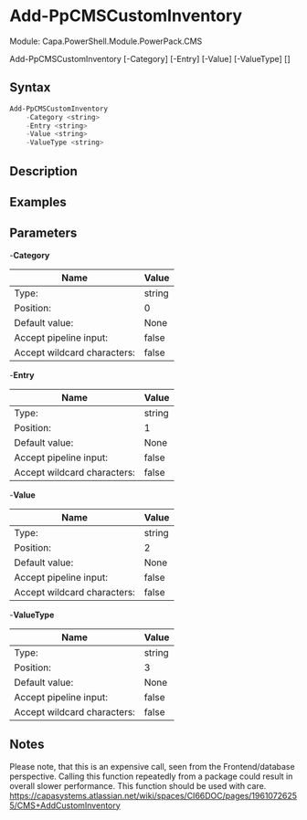 # Add-PpCMSCustomInventory
Module: Capa.PowerShell.Module.PowerPack.CMS


Add-PpCMSCustomInventory [-Category] <string> [-Entry] <string> [-Value] <string> [-ValueType] <string> [<CommonParameters>]


## Syntax

```powershell
Add-PpCMSCustomInventory
	-Category <string>
	-Entry <string>
	-Value <string>
	-ValueType <string>
```

## Description



## Examples


## Parameters

-**Category**


| Name | Value |
| ---- | ---- |
| Type: | string |
| Position: | 0 | 
| Default value: | None | 
| Accept pipeline input: | false | 
| Accept wildcard characters: | false | 

-**Entry**


| Name | Value |
| ---- | ---- |
| Type: | string |
| Position: | 1 | 
| Default value: | None | 
| Accept pipeline input: | false | 
| Accept wildcard characters: | false | 

-**Value**


| Name | Value |
| ---- | ---- |
| Type: | string |
| Position: | 2 | 
| Default value: | None | 
| Accept pipeline input: | false | 
| Accept wildcard characters: | false | 

-**ValueType**


| Name | Value |
| ---- | ---- |
| Type: | string |
| Position: | 3 | 
| Default value: | None | 
| Accept pipeline input: | false | 
| Accept wildcard characters: | false | 


## Notes

Please note, that this is an expensive call, seen from the Frontend/database perspective. Calling this function repeatedly from a package could result in overall slower performance. This function should be used with care.  		https://capasystems.atlassian.net/wiki/spaces/CI66DOC/pages/19610726255/CMS+AddCustomInventory
